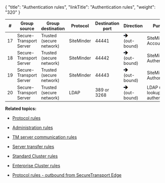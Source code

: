 {
    "title": "Authentication rules",
    "linkTitle": "Authentication rules",
    "weight": "320"
}<table cellspacing="0">
   <col/>
   <col/>
   <col/>
   <col/>
   <col/>
   <col/>
   <col/>
   <thead>
      <tr>
         <th>#</th>
         <th>Group source</th>
         <th>Group destination</th>
         <th>Protocol</th>
         <th>Destination port</th>
         <th>Direction</th>
         <th>Purpose</th>
      </tr>
   </thead>
   <tbody>
      <tr>
         <td>17         </td>
         <td>Secure-<br/>Transport<br/>Server         </td>
         <td>Trusted (secure network)         </td>
         <td>SiteMinder         </td>
         <td>44441         </td>
         <td>
<img data-mc-conditions="axway_conditions.ScreenOnly" src="RightArrow_14x11.png"/>
<br/>(out-<br/>bound)         </td>
         <td>SiteMinder Accounting         </td>
      </tr>
      <tr>
         <td>18         </td>
         <td>Secure-<br/>Transport<br/>Server         </td>
         <td>Trusted (secure network)         </td>
         <td>SiteMinder         </td>
         <td>44442         </td>
         <td>
<img data-mc-conditions="axway_conditions.ScreenOnly" src="RightArrow_14x11.png"/>
<br/>(out-<br/>bound)         </td>
         <td>SiteMinder Authentication         </td>
      </tr>
      <tr>
         <td>19         </td>
         <td>Secure-<br/>Transport<br/>Server         </td>
         <td>Trusted (secure network)         </td>
         <td>SiteMinder         </td>
         <td>44443         </td>
         <td>
<img data-mc-conditions="axway_conditions.ScreenOnly" src="RightArrow_14x11.png"/>
<br/>(out-<br/>bound)         </td>
         <td>SiteMinder Authorization         </td>
      </tr>
      <tr>
         <td>20         </td>
         <td>Secure-<br/>Transport<br/>Server         </td>
         <td>Trusted (secure network)         </td>
         <td>LDAP         </td>
         <td>389 or 3268         </td>
         <td>
<img data-mc-conditions="axway_conditions.ScreenOnly" src="RightArrow_14x11.png"/>
<br/>(out-<br/>bound)         </td>
         <td>LDAP user lookup and authentication         </td>
      </tr>
   </tbody>
</table>



**Related topics:**



-   [Protocol rules](../r_st_protocol_rules)

-   [Administration rules](../r_st_administration_rules)

-   [TM server communication rules](../r_st_tm_server_communication_rules)

-   [Server transfer rules](../r_st_server_transfer_rules)

-   [Standard Cluster rules](../r_st_standard_clustering_rules)

-   [Enterprise Cluster rules](../r_st_large_enterprise_clustering_rules)

-   [Protocol rules - outbound from SecureTransport Edge](../r_st_protocol_rules_outbound)

